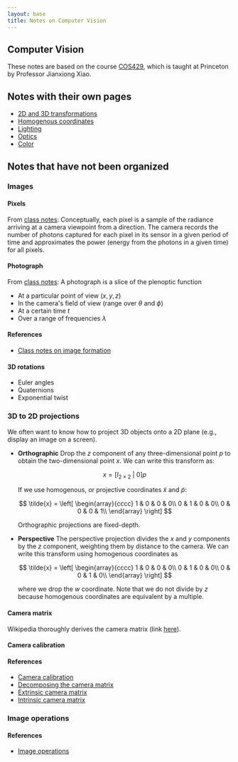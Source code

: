 ```yaml
---
layout: base
title: Notes on Computer Vision
---
```


## Computer Vision

These notes are based on the course [COS429](http://vision.princeton.edu/courses/COS429/2014fa/), which is taught at Princeton by Professor Jianxiong Xiao.

## Notes with their own pages
- [2D and 3D transformations](transformations.html)
- [Homogenous coordinates](homogenous-coordinates.html)
- [Lighting](lighting.html)
- [Optics](optics.html)
- [Color](color.html)

## Notes that have not been organized

### Images

#### Pixels
From [class notes](http://vision.princeton.edu/courses/COS429/2014fa/slides/02_camera/): Conceptually, each pixel is a sample of the radiance arriving at a camera viewpoint from a direction. The camera records the number of photons captured for each pixel in its sensor in a given period of time and approximates the power (energy from the photons in a given time) for all pixels.

#### Photograph
From [class notes](http://vision.princeton.edu/courses/COS429/2014fa/slides/02_camera/): A photograph is a slice of the plenoptic function 

- At a particular point of view $(x,y,z)$
- In the camera's field of view (range over $\theta$ and $\phi$)
- At a certain time $t$
- Over a range of frequencies $\lambda$

#### References
- [Class notes on image formation](http://vision.princeton.edu/courses/COS429/2014fa/slides/02_camera/)

#### 3D rotations
- Euler angles
- Quaternions
- Exponential twist

### 3D to 2D projections
We often want to know how to project 3D objects onto a 2D plane (e.g., display an image on a screen).

- **Orthographic** Drop the $z$ component of any three-dimensional point $p$ to obtain the two-dimensional point $x$. We can write this transform as:

  $$
    x = \left[I_{2\times2}\ \vert\ 0\right]p
  $$

  If we use homogenous, or projective coordinates $\tilde{x}$ and $\tilde{p}$:

  $$
    \tilde{x} = \left[
  \begin{array}{cccc}
  1 & 0 & 0 & 0\\
  0 & 1 & 0 & 0\\
  0 & 0 & 0 & 1\\
  \end{array}
  \right]
  $$

  Orthographic projections are fixed-depth.

- **Perspective** The perspective projection divides the $x$ and $y$ components by the $z$ component, weighting them by distance to the camera. We can write this transform using homogenous coordinates as 

  $$
    \tilde{x} = \left[
  \begin{array}{cccc}
  1 & 0 & 0 & 0\\
  0 & 1 & 0 & 0\\
  0 & 0 & 1 & 0\\
  \end{array}
  \right]
  $$

  where we drop the $w$ coordinate. Note that we do not divide by $z$ because homogenous coordinates are equivalent by a multiple.

#### Camera matrix
Wikipedia thoroughly derives the camera matrix (link [here](http://en.wikipedia.org/wiki/Camera_matrix)).

#### Camera calibration


#### References
- [Camera calibration](http://www.ics.uci.edu/~majumder/vispercep/cameracalib.pdf)
- [Decomposing the camera matrix](http://ksimek.github.io/2012/08/14/decompose/)
- [Extrinsic camera matrix](http://ksimek.github.io/2012/08/22/extrinsic/)
- [Intrinsic camera matrix](http://ksimek.github.io/2013/08/13/intrinsic/)

### Image operations

#### References
- [Image operations](http://www.cs.virginia.edu/~gfx/Courses/2011/IntroGraphics/lectures/3-Image.pdf)